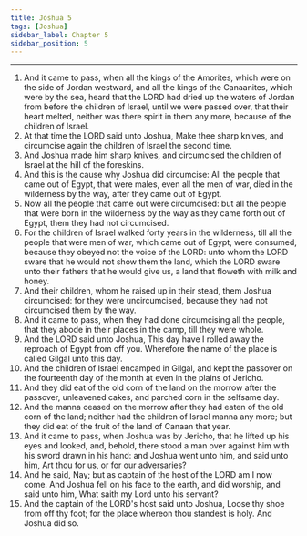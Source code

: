 ```yaml
---
title: Joshua 5
tags: [Joshua]
sidebar_label: Chapter 5
sidebar_position: 5
---
```


---
1. And it came to pass, when all the kings of the Amorites, which were on the side of Jordan westward, and all the kings of the Canaanites, which were by the sea, heard that the LORD had dried up the waters of Jordan from before the children of Israel, until we were passed over, that their heart melted, neither was there spirit in them any more, because of the children of Israel.
2. At that time the LORD said unto Joshua, Make thee sharp knives, and circumcise again the children of Israel the second time.
3. And Joshua made him sharp knives, and circumcised the children of Israel at the hill of the foreskins.
4. And this is the cause why Joshua did circumcise: All the people that came out of Egypt, that were males, even all the men of war, died in the wilderness by the way, after they came out of Egypt.
5. Now all the people that came out were circumcised: but all the people that were born in the wilderness by the way as they came forth out of Egypt, them they had not circumcised.
6. For the children of Israel walked forty years in the wilderness, till all the people that were men of war, which came out of Egypt, were consumed, because they obeyed not the voice of the LORD: unto whom the LORD sware that he would not show them the land, which the LORD sware unto their fathers that he would give us, a land that floweth with milk and honey.
7. And their children, whom he raised up in their stead, them Joshua circumcised: for they were uncircumcised, because they had not circumcised them by the way.
8. And it came to pass, when they had done circumcising all the people, that they abode in their places in the camp, till they were whole.
9. And the LORD said unto Joshua, This day have I rolled away the reproach of Egypt from off you. Wherefore the name of the place is called Gilgal unto this day.
10. And the children of Israel encamped in Gilgal, and kept the passover on the fourteenth day of the month at even in the plains of Jericho.
11. And they did eat of the old corn of the land on the morrow after the passover, unleavened cakes, and parched corn in the selfsame day.
12. And the manna ceased on the morrow after they had eaten of the old corn of the land; neither had the children of Israel manna any more; but they did eat of the fruit of the land of Canaan that year.
13. And it came to pass, when Joshua was by Jericho, that he lifted up his eyes and looked, and, behold, there stood a man over against him with his sword drawn in his hand: and Joshua went unto him, and said unto him, Art thou for us, or for our adversaries?
14. And he said, Nay; but as captain of the host of the LORD am I now come. And Joshua fell on his face to the earth, and did worship, and said unto him, What saith my Lord unto his servant?
15. And the captain of the LORD's host said unto Joshua, Loose thy shoe from off thy foot; for the place whereon thou standest is holy. And Joshua did so.